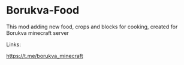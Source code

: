 # Borukva-Food
This mod adding new food, crops and blocks for cooking, created for Borukva minecraft server 

Links:

https://t.me/borukva_minecraft
